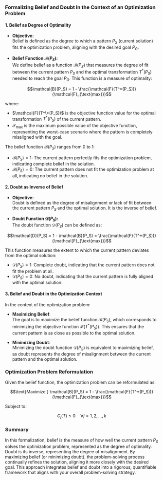 ### **Formalizing Belief and Doubt in the Context of an Optimization Problem**

#### **1. Belief as Degree of Optimality**

- **Objective:**  
  Belief is defined as the degree to which a pattern $P_S$ (current solution) fits the optimization problem, aligning with the desired goal $P_G$.

- **Belief Function $\mathcal{B}(P_S)$:**  
  We define belief as a function $\mathcal{B}(P_S)$ that measures the degree of fit between the current pattern $P_S$ and the optimal transformation $T^*(P_S)$ needed to reach the goal $P_G$. This function is a measure of optimality:

```math
\mathcal{B}(P_S) = 1 - \frac{\mathcal{F}(T^*(P_S))}{\mathcal{F}_{\text{max}}}
```

  where:
  - $\mathcal{F}(T^\*(P_S))$ is the objective function value for the optimal transformation $T^*(P_S)$ of the current pattern.
  - $\mathcal{F}_{\text{max}}$ is the maximum possible value of the objective function, representing the worst-case scenario where the pattern is completely misaligned with the goal.

  The belief function $\mathcal{B}(P_S)$ ranges from 0 to 1:
  - $\mathcal{B}(P_S) = 1$: The current pattern perfectly fits the optimization problem, indicating complete belief in the solution.
  - $\mathcal{B}(P_S) = 0$: The current pattern does not fit the optimization problem at all, indicating no belief in the solution.

#### **2. Doubt as Inverse of Belief**

- **Objective:**  
  Doubt is defined as the degree of misalignment or lack of fit between the current pattern $P_S$ and the optimal solution. It is the inverse of belief.

- **Doubt Function $\mathcal{D}(P_S)$:**  
  The doubt function $\mathcal{D}(P_S)$ can be defined as:

```math
\mathcal{D}(P_S) = 1 - \mathcal{B}(P_S) = \frac{\mathcal{F}(T^*(P_S))}{\mathcal{F}_{\text{max}}}
```

  This function measures the extent to which the current pattern deviates from the optimal solution:
  - $\mathcal{D}(P_S) = 1$: Complete doubt, indicating that the current pattern does not fit the problem at all.
  - $\mathcal{D}(P_S) = 0$: No doubt, indicating that the current pattern is fully aligned with the optimal solution.

#### **3. Belief and Doubt in the Optimization Context**

In the context of the optimization problem:

- **Maximizing Belief**:  
  The goal is to maximize the belief function $\mathcal{B}(P_S)$, which corresponds to minimizing the objective function $\mathcal{F}(T^*(P_S))$. This ensures that the current pattern is as close as possible to the optimal solution.

- **Minimizing Doubt**:  
  Minimizing the doubt function $\mathcal{D}(P_S)$ is equivalent to maximizing belief, as doubt represents the degree of misalignment between the current pattern and the optimal solution.

### **Optimization Problem Reformulation**

Given the belief function, the optimization problem can be reformulated as:

```math
\text{Maximize } \mathcal{B}(P_S) = 1 - \frac{\mathcal{F}(T^*(P_S))}{\mathcal{F}_{\text{max}}}
```

Subject to:

```math
C_j(T) \leq 0 \quad \forall j = 1, 2, \dots, k
```

### **Summary**

In this formalization, belief is the measure of how well the current pattern $P_S$ solves the optimization problem, represented as the degree of optimality. Doubt is its inverse, representing the degree of misalignment. By maximizing belief (or minimizing doubt), the problem-solving process continually refines the solution, aligning it more closely with the desired goal. This approach integrates belief and doubt into a rigorous, quantifiable framework that aligns with your overall problem-solving strategy.
 
